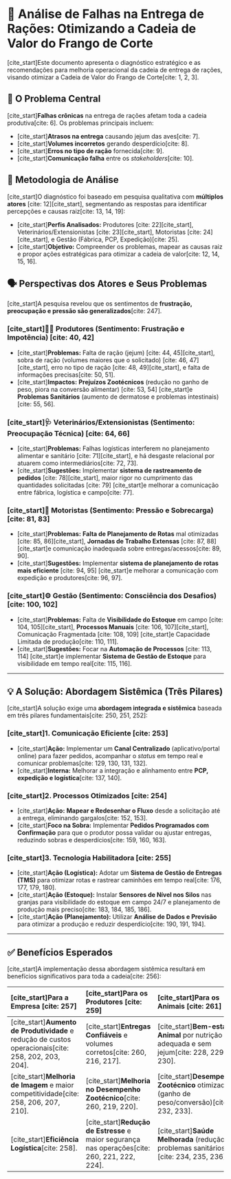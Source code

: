 # 🐔 Análise de Falhas na Entrega de Rações: Otimizando a Cadeia de Valor do Frango de Corte

[cite_start]Este documento apresenta o diagnóstico estratégico e as recomendações para melhoria operacional da cadeia de entrega de rações, visando otimizar a Cadeia de Valor do Frango de Corte[cite: 1, 2, 3].

## 🚨 O Problema Central

[cite_start]**Falhas crônicas** na entrega de rações afetam toda a cadeia produtiva[cite: 6]. Os problemas principais incluem:
* [cite_start]**Atrasos na entrega** causando jejum das aves[cite: 7].
* [cite_start]**Volumes incorretos** gerando desperdício[cite: 8].
* [cite_start]**Erros no tipo de ração** fornecida[cite: 9].
* [cite_start]**Comunicação falha** entre os *stakeholders*[cite: 10].

## 🔎 Metodologia de Análise

[cite_start]O diagnóstico foi baseado em pesquisa qualitativa com **múltiplos atores** [cite: 12][cite_start], segmentando as respostas para identificar percepções e causas raiz[cite: 13, 14, 19]:
* [cite_start]**Perfis Analisados:** Produtores [cite: 22][cite_start], Veterinários/Extensionistas [cite: 23][cite_start], Motoristas [cite: 24][cite_start], e Gestão (Fábrica, PCP, Expedição)[cite: 25].
* [cite_start]**Objetivo:** Compreender os problemas, mapear as causas raiz e propor ações estratégicas para otimizar a cadeia de valor[cite: 12, 14, 15, 16].

## 🗣️ Perspectivas dos Atores e Seus Problemas

[cite_start]A pesquisa revelou que os sentimentos de **frustração, preocupação e pressão são generalizados**[cite: 247].

### [cite_start]🧑‍🌾 Produtores (Sentimento: Frustração e Impotência) [cite: 40, 42]
* [cite_start]**Problemas:** Falta de ração (jejum) [cite: 44, 45][cite_start], sobra de ração (volumes maiores que o solicitado) [cite: 46, 47][cite_start], erro no tipo de ração [cite: 48, 49][cite_start], e falta de informações precisas[cite: 50, 51].
* [cite_start]**Impactos:** **Prejuízos Zootécnicos** (redução no ganho de peso, piora na conversão alimentar) [cite: 53, 54] [cite_start]e **Problemas Sanitários** (aumento de dermatose e problemas intestinais)[cite: 55, 56].

### [cite_start]🩺 Veterinários/Extensionistas (Sentimento: Preocupação Técnica) [cite: 64, 66]
* [cite_start]**Problemas:** Falhas logísticas interferem no planejamento alimentar e sanitário [cite: 71][cite_start], e há desgaste relacional por atuarem como intermediários[cite: 72, 73].
* [cite_start]**Sugestões:** Implementar **sistema de rastreamento de pedidos** [cite: 78][cite_start], maior rigor no cumprimento das quantidades solicitadas [cite: 79] [cite_start]e melhorar a comunicação entre fábrica, logística e campo[cite: 77].

### [cite_start]🚛 Motoristas (Sentimento: Pressão e Sobrecarga) [cite: 81, 83]
* [cite_start]**Problemas:** **Falta de Planejamento de Rotas** mal otimizadas [cite: 85, 86][cite_start], **Jornadas de Trabalho Extensas** [cite: 87, 88] [cite_start]e comunicação inadequada sobre entregas/acessos[cite: 89, 90].
* [cite_start]**Sugestões:** Implementar **sistema de planejamento de rotas mais eficiente** [cite: 94, 95] [cite_start]e melhorar a comunicação com expedição e produtores[cite: 96, 97].

### [cite_start]⚙️ Gestão (Sentimento: Consciência dos Desafios) [cite: 100, 102]
* [cite_start]**Problemas:** Falta de **Visibilidade do Estoque** em campo [cite: 104, 105][cite_start], **Processos Manuais** [cite: 106, 107][cite_start], Comunicação Fragmentada [cite: 108, 109] [cite_start]e Capacidade Limitada de produção[cite: 110, 111].
* [cite_start]**Sugestões:** Focar na **Automação de Processos** [cite: 113, 114] [cite_start]e implementar **Sistema de Gestão de Estoque** para visibilidade em tempo real[cite: 115, 116].

---

## 💡 A Solução: Abordagem Sistêmica (Três Pilares)

[cite_start]A solução exige uma **abordagem integrada e sistêmica** baseada em três pilares fundamentais[cite: 250, 251, 252]:

### [cite_start]1. Comunicação Eficiente [cite: 253]
* [cite_start]**Ação:** Implementar um **Canal Centralizado** (aplicativo/portal online) para fazer pedidos, acompanhar o *status* em tempo real e comunicar problemas[cite: 129, 130, 131, 132].
* [cite_start]**Interna:** Melhorar a integração e alinhamento entre **PCP, expedição e logística**[cite: 137, 140].

### [cite_start]2. Processos Otimizados [cite: 254]
* [cite_start]**Ação:** **Mapear e Redesenhar o Fluxo** desde a solicitação até a entrega, eliminando gargalos[cite: 152, 153].
* [cite_start]**Foco na Sobra:** Implementar **Pedidos Programados com Confirmação** para que o produtor possa validar ou ajustar entregas, reduzindo sobras e desperdícios[cite: 159, 160, 163].

### [cite_start]3. Tecnologia Habilitadora [cite: 255]
* [cite_start]**Ação (Logística):** Adotar um **Sistema de Gestão de Entregas (TMS)** para otimizar rotas e rastrear caminhões em tempo real[cite: 176, 177, 179, 180].
* [cite_start]**Ação (Estoque):** Instalar **Sensores de Nível nos Silos** nas granjas para visibilidade do estoque em campo 24/7 e planejamento de produção mais preciso[cite: 183, 184, 185, 186].
* [cite_start]**Ação (Planejamento):** Utilizar **Análise de Dados e Previsão** para otimizar a produção e reduzir desperdício[cite: 190, 191, 194].

---

## ✅ Benefícios Esperados

[cite_start]A implementação dessa abordagem sistêmica resultará em benefícios significativos para toda a cadeia[cite: 256]:

| [cite_start]Para a Empresa [cite: 257] | [cite_start]Para os Produtores [cite: 259] | [cite_start]Para os Animais [cite: 261] |
| :--- | :--- | :--- |
| [cite_start]**Aumento de Produtividade** e redução de custos operacionais[cite: 258, 202, 203, 204]. | [cite_start]**Entregas Confiáveis** e volumes corretos[cite: 260, 216, 217]. | [cite_start]**Bem-estar Animal** por nutrição adequada e sem jejum[cite: 228, 229, 230]. |
| [cite_start]**Melhoria de Imagem** e maior competitividade[cite: 258, 206, 207, 210]. | [cite_start]**Melhoria no Desempenho Zootécnico**[cite: 260, 219, 220]. | [cite_start]**Desempenho Zootécnico** otimizado (ganho de peso/conversão)[cite: 232, 233]. |
| [cite_start]**Eficiência Logística**[cite: 258]. | [cite_start]**Redução de Estresse** e maior segurança nas operações[cite: 260, 221, 222, 224]. | [cite_start]**Saúde Melhorada** (redução de problemas sanitários)[cite: 234, 235, 236]. |

